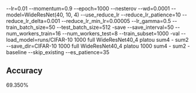 --lr=0.01 --momentum=0.9 --epoch=1000 --nesterov --wd=0.0001 --model=WideResNet(40, 10, 4) --use_reduce_lr --reduce_lr_patience=10 --reduce_lr_delta=0.001 --reduce_lr_min_lr=0.00005 --lr_gamma=0.5 --train_batch_size=50 --test_batch_size=512 -save --save_interval=50 --num_workers_train=16 --num_workers_test=8 --train_subset=1000 -val --load_model=runs/CIFAR-10 1000 full WideResNet40_4 platou sum4 - sum2 --save_dir=CIFAR-10 1000 full WideResNet40_4 platou 1000 sum4 - sum2 - baseline --skip_existing --es_patience=35
## Accuracy
 69.350%